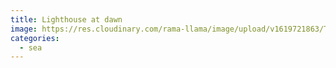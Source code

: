 ```yaml
---
title: Lighthouse at dawn
image: https://res.cloudinary.com/rama-llama/image/upload/v1619721863/The_Lighthouse-3_noqk0r.jpg
categories:
  - sea
---
```

